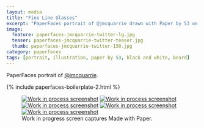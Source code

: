 ```yaml
---
layout: media
title: "Fine Line Glasses"
excerpt: "PaperFaces portrait of @jmcquarrie drawn with Paper by 53 on an iPad."
image: 
  feature: paperfaces-jmcquarrie-twitter-lg.jpg
  teaser: paperfaces-jmcquarrie-twitter-teaser.jpg
  thumb: paperfaces-jmcquarrie-twitter-150.jpg
category: paperfaces
tags: [portrait, illustration, paper by 53, black and white, beard]
---
```


PaperFaces portrait of [@jmcquarrie](http://twitter.com/jmcquarrie).

{% include paperfaces-boilerplate-2.html %}

<figure class="third">
  <a href="{{ site.url }}/images/paperfaces-jmcquarrie-process-1-lg.jpg"><img src="{{ site.url }}/images/paperfaces-jmcquarrie-process-1-600.jpg" alt="Work in process screenshot"></a>
  <a href="{{ site.url }}/images/paperfaces-jmcquarrie-process-2-lg.jpg"><img src="{{ site.url }}/images/paperfaces-jmcquarrie-process-2-600.jpg" alt="Work in process screenshot"></a>
  <a href="{{ site.url }}/images/paperfaces-jmcquarrie-process-3-lg.jpg"><img src="{{ site.url }}/images/paperfaces-jmcquarrie-process-3-600.jpg" alt="Work in process screenshot"></a>
  <a href="{{ site.url }}/images/paperfaces-jmcquarrie-process-4-lg.jpg"><img src="{{ site.url }}/images/paperfaces-jmcquarrie-process-4-600.jpg" alt="Work in process screenshot"></a>
  <a href="{{ site.url }}/images/paperfaces-jmcquarrie-process-4-lg.jpg"><img src="{{ site.url }}/images/paperfaces-jmcquarrie-process-4-600.jpg" alt="Work in process screenshot"></a>
  <figcaption>Work in progress screen captures Made with Paper.</figcaption>
</figure>
